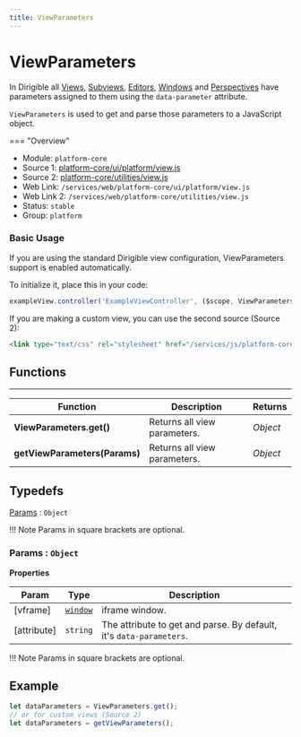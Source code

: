 ```yaml
---
title: ViewParameters
---
```


ViewParameters
===

In Dirigible all [Views](/help/development/platform-ui/view/), [Subviews](/help/development/platform-ui/subview/), [Editors](/help/development/platform-ui/editor/), [Windows](/help/development/platform-ui/window/) and [Perspectives](/help/development/platform-ui/perspective/) have parameters assigned to them using the `data-parameter` attribute.

`ViewParameters` is used to get and parse those parameters to a JavaScript object.

=== "Overview"
- Module: `platform-core`
- Source 1: [platform-core/ui/platform/view.js](https://github.com/eclipse/dirigible/blob/master/components/ui/platform-core/src/main/resources/META-INF/dirigible/platform-core/ui/platform/view.js)
- Source 2: [platform-core/utilities/view.js](https://github.com/eclipse/dirigible/blob/master/components/ui/platform-core/src/main/resources/META-INF/dirigible/platform-core/utilities/view.js)
- Web Link: `/services/web/platform-core/ui/platform/view.js`
- Web Link 2: `/services/web/platform-core/utilities/view.js`
- Status: `stable`
- Group: `platform`

### Basic Usage

If you are using the standard Dirigible view configuration, ViewParameters support is enabled automatically.

To initialize it, place this in your code:

```javascript
exampleView.controller('ExampleViewController', ($scope, ViewParameters) => {...});
```

If you are making a custom view, you can use the second source (Source 2):

```html
<link type="text/css" rel="stylesheet" href="/services/js/platform-core/utilities/view.js" />
```

## Functions

---

Function     | Description | Returns
------------ | ----------- | --------
**ViewParameters.get()**   | Returns all view parameters. | *Object*
**getViewParameters(Params)**   | Returns all view parameters. | *Object*

## Typedefs

<dl>
<dt><a href="#Params">Params</a> : <code>Object</code></dt>
</dl>

!!! Note
    Params in square brackets are optional.

<a name="Params"></a>

### Params : <code>Object</code>

**Properties**

| Param | Type | Description |
| --- | --- | --- |
| [vframe] | <code>[window](https://developer.mozilla.org/en-US/docs/Web/API/Window)</code> | iframe window. |
| [attribute] | <code>string</code> | The attribute to get and parse. By default, it's `data-parameters`. |

!!! Note
	Params in square brackets are optional.

## Example

```javascript
let dataParameters = ViewParameters.get();
// or for custom views (Source 2)
let dataParameters = getViewParameters();
```